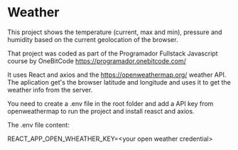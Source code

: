 # Weather

This project shows the temperature (current, max and min), pressure and humidity based on the current geolocation of the browser.

That project was coded as part of the Programador Fullstack Javascript course by OneBitCode https://programador.onebitcode.com/

It uses React and axios and the https://openweathermap.org/ weather API. The aplication get's the browser latitude and longitude and uses it to get the weather info from the server.

You need to create a .env file in the root folder and add a API key from openweathermap to run the project and install reasct and axios.

The .env file content:

REACT_APP_OPEN_WHEATHER_KEY=\<your open weather credential\>
